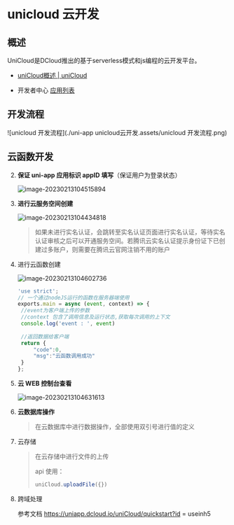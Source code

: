 # unicloud 云开发

## 概述

UniCloud是DCloud推出的基于serverless模式和js编程的云开发平台。

- [uniCloud概述 | uniCloud](https://doc.dcloud.net.cn/uniCloud/) 

- 开发者中心 [应用列表](https://dev.dcloud.net.cn/pages/app/list) 

## 开发流程
![unicloud 开发流程](./uni-app unicloud云开发.assets/unicloud 开发流程.png)

## 云函数开发







2. **保证 uni-app 应用标识 appID 填写**（保证用户为登录状态）

   ![image-20230213104515894](https://duyi-bucket.oss-cn-beijing.aliyuncs.com/uni/202302131045944.png)

3. **进行云服务空间创建**

   ![image-20230213104434818](https://duyi-bucket.oss-cn-beijing.aliyuncs.com/uni/202302131044921.png)

   > 如果未进行实名认证，会跳转至实名认证页面进行实名认证，等待实名认证审核之后可以开通服务空间。若腾讯云实名认证提示身份证下已创建过多账户，则需要在腾讯云官网注销不用的账户

4. 进行云函数创建

   ![image-20230213104602736](https://duyi-bucket.oss-cn-beijing.aliyuncs.com/uni/202302131046847.png)

   ```js
   'use strict';
   // 一个通过nodeJS运行的函数在服务器端使用
   exports.main = async (event, context) => {
   	//event为客户端上传的参数
   	//context 包含了调用信息及运行状态,获取每次调用的上下文
   	console.log('event : ', event)
   	
   	//返回数据给客户端
   	return {
   		"code":0,
   		"msg":"云函数调用成功"
   	}
   };
   ```

   

5. **云 WEB 控制台查看**

   ![image-20230213104631613](https://duyi-bucket.oss-cn-beijing.aliyuncs.com/uni/202302131046690.png)

6. **云数据库操作**

   > 在云数据库中进行数据操作，全部使用双引号进行值的定义

7. 云存储

   > 在云存储中进行文件的上传
   >
   > api 使用：
   >
   > ```js
   > uniCloud.uploadFile({})
   > ```

8. 跨域处理

   参考文档 https://uniapp.dcloud.io/uniCloud/quickstart?id = useinh5
